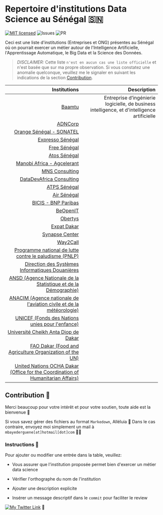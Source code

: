 # Repertoire d'institutions Data Science au Sénégal 🇸🇳

[![MIT licensed](https://img.shields.io/badge/license-MIT-blue.svg)](./LICENSE)
![Issues](https://img.shields.io/github/issues/DerXter/Repertoire-d-institutions-data-science-au-S-n-gal)
![PR](https://img.shields.io/github/issues-pr/DerXter/Repertoire-d-institutions-data-science-au-S-n-gal)

Ceci est une liste d'institutions (Entreprises et ONG) présentes au Sénégal où on pourrait exercer un métier autour de l'Intelligence Artificielle, l'Apprentissage Automatique, le Big Data et la Science des Données.
> *DISCLAIMER:* Cette liste `n'est en aucun cas une liste officielle` et n'est basée que sur ma propre observation. Si vous constatez une anomalie quelconque, veuillez me le signaler en suivant les indications de la section [Contribution](#contributing).

| Institutions | Description |
| ------:| -----------:|
| [Baamtu](https://baamtu.com/)   | Entreprise d’ingénierie logicielle, de business intelligence, et d'intelligence artificielle |
| [ADNCorp](https://www.adncorp.com/)   | 
| [Orange Sénégal - SONATEL](https://sonatel.sn/)   | 
| [Expresso Sénégal](https://www.expressotelecom.sn/)   | 
| [Free Sénégal](https://www.free.sn/)   | 
| [Atos Sénégal](https://atos.net/fr/)   | 
| [Manobi Africa - Agcelerant](https://www.manobi.com/)   | 
| [MNS Consulting](https://mns-consulting.com/)   | 
| [DataDevAfrica Consulting](http://datadevafrica.com/)   | 
| [ATPS Sénégal](https://atps.africa/)   | 
| [Air Sénégal](https://flyairsenegal.com/en/home/)   | 
| [BICIS - BNP Paribas](https://www.bicis.sn/)   | 
| [BeOpenIT](https://www.beopenit.com/)   | 
| [Obertys](http://obertys.com/)   | 
| [Expat Dakar](https://www.expat-dakar.com/)   | 
| [Synapse Center](https://synapsecenter.org/)   | 
| [Way2Call](https://way2call.sn/)   | 
| [Programme national de lutte contre le paludisme (PNLP)](https://pnlp.sn/)   | 
| [Direction des Systèmes Informatiques Douanières](https://www.douanes.sn)   | 
| [ANSD (Agence Nationale de la Statistique et de la Démographie)](http://www.ansd.sn/)   | 
| [ANACIM (Agence nationale de l'aviation civile et de la météorologie)](http://www.anacim.sn/)   | 
| [UNICEF (Fonds des Nations unies pour l'enfance)](https://www.unicef.org/)   | 
| [Université Cheikh Anta Diop de Dakar](https://www.ucad.sn/)   | 
| [FAO Dakar (Food and Agriculture Organization of the UN)](https://www.fao.org/senegal/fr/)   | 
| [United Nations OCHA Dakar (Office for the Coordination of Humanitarian Affairs)](https://www.unocha.org/west-and-central-africa-rowca/about-ocha-rowca)   | 

## Contribution 🤝️

Merci beaucoup pour votre intérêt et pour votre soutien, toute aide est la bienvenue 🤗️  

Si vous savez gérer des fichiers au format `Markedown`, Alléluia 🕺️ Dans le cas contraire, envoyez moi simplement un mail à `mbayederguene[at]hotmail[dot]com` 👨‍💻️

### Instructions 📜️

Pour ajouter ou modifier une entrée dans la table, veuillez:

* Vous assurer que l'institution proposée permet bien d'exercer un métier data science

* Vérifier l'orthographe du nom de l'institution

* Ajouter une description explicite

* Insérer un message descriptif dans le `commit` pour faciliter le review

[![My Twitter Link](https://img.shields.io/twitter/follow/derguene?style=social)](https://twitter.com/derguene) 🙌️
